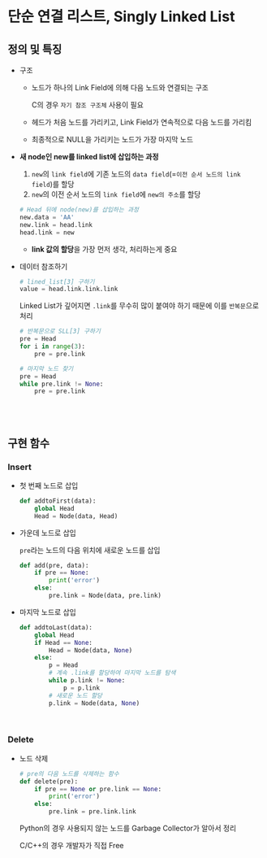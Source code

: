 # 단순 연결 리스트, Singly Linked List

## 정의 및 특징

- 구조

  - 노드가 하나의 Link Field에 의해 다음 노드와 연결되는 구조

    C의 경우 `자기 참조 구조체` 사용이 필요

  - 헤드가 처음 노드를 가리키고, Link Field가 연속적으로 다음 노드를 가리킴

  - 최종적으로 NULL을 가리키는 노드가 가장 마지막 노드

- **새 node인 new를 linked list에 삽입하는 과정**

  1. `new`의 `link field`에 기존 노드의 `data field`(=`이전 순서 노드의 link field`)를 할당
  2. `new`의 이전 순서 노드의 `link field`에 `new의 주소`를 할당
  
  ```python
  # Head 뒤에 node(new)를 삽입하는 과정
  new.data = 'AA'
  new.link = head.link
  head.link = new
  ```
  
  - **link 값의 할당**을 가장 먼저 생각, 처리하는게 중요
  
- 데이터 참조하기

  ```python
  # lined_list[3] 구하기
  value = head.link.link.link
  ```

  Linked List가 깊어지면 `.link`를 무수히 많이 붙여야 하기 때문에 이를 `반복문`으로 처리

  ```python
  # 반복문으로 SLL[3] 구하기
  pre = Head
  for i in range(3):
      pre = pre.link
  ```

  ```python
  # 마지막 노드 찾기
  pre = Head
  while pre.link != None:
      pre = pre.link
  ```

<br>

<br>

## 구현 함수

### Insert

- 첫 번째 노드로 삽입

  ```python
  def addtoFirst(data):
      global Head
      Head = Node(data, Head)
  ```

- 가운데 노드로 삽입

  `pre`라는 노드의 다음 위치에 새로운 노드를 삽입

  ```python
  def add(pre, data):
      if pre == None:
          print('error')
      else:
          pre.link = Node(data, pre.link)
  ```

- 마지막 노드로 삽입

  ```python
  def addtoLast(data):
      global Head
      if Head == None:
          Head = Node(data, None)
      else:
          p = Head
          # 계속 .link를 할당하여 마지막 노드를 탐색
          while p.link != None:
              p = p.link
          # 새로운 노드 할당
          p.link = Node(data, None)
  ```

<br>

### Delete

- 노드 삭제

  ```python
  # pre의 다음 노드를 삭제하는 함수
  def delete(pre):
      if pre == None or pre.link == None:
          print('error')
      else:
          pre.link = pre.link.link
  ```

  Python의 경우 사용되지 않는 노드를 Garbage Collector가 알아서 정리

  C/C++의 경우 개발자가 직접 Free
